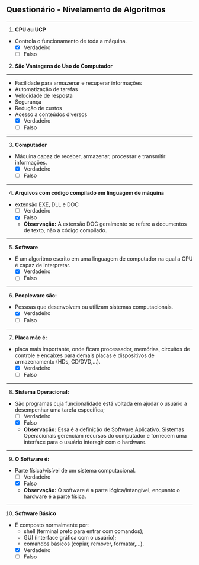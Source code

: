 ## Questionário - Nivelamento de Algoritmos
---
1. **CPU ou UCP**

* Controla o funcionamento de toda a máquina.
    * [x] Verdadeiro
    * [ ] Falso

2. **São Vantagens do Uso do Computador**
---
* Facilidade para armazenar e recuperar informações
* Automatização de tarefas
* Velocidade de resposta
* Segurança
* Redução de custos
* Acesso a conteúdos diversos
    * [x] Verdadeiro
    * [ ] Falso
---
3. **Computador**

* Máquina capaz de receber, armazenar, processar e transmitir informações.
    * [x] Verdadeiro
    * [ ] Falso
---
4. **Arquivos com código compilado em linguagem de máquina**

* extensão EXE, DLL e DOC
    * [ ] Verdadeiro 
    * [x] Falso 
    * **Observação:** A extensão DOC geralmente se refere a documentos de texto, não a código compilado.
---
5. **Software**

* É um algoritmo escrito em uma linguagem de computador na qual a CPU é capaz de interpretar.
    * [x] Verdadeiro
    * [ ] Falso
---
6. **Peopleware são:**

* Pessoas que desenvolvem ou utilizam sistemas computacionais.
    * [x] Verdadeiro
    * [ ] Falso
---
7. **Placa mãe é:**

* placa mais importante, onde ficam processador, memórias, circuitos de controle e encaixes para demais placas e dispositivos de armazenamento (HDs, CD/DVD,…).
    * [x] Verdadeiro
    * [ ] Falso
---
8. **Sistema Operacional:**

* São programas cuja funcionalidade está voltada em ajudar o usuário a desempenhar uma tarefa específica;
    * [ ] Verdadeiro
    * [x] Falso
    * **Observação:** Essa é a definição de Software Aplicativo. Sistemas Operacionais gerenciam recursos do computador e fornecem uma interface para o usuário interagir com o hardware.
---
9. **O Software é:**

* Parte física/visível de um sistema computacional.
    * [ ] Verdadeiro
    * [x] Falso
    * **Observação:** O software é a parte lógica/intangível, enquanto o hardware é a parte física.
---
10. **Software Básico**

* É composto normalmente por:
    * shell (terminal preto para entrar com comandos);
    * GUI (interface gráfica com o usuário);
    * comandos básicos (copiar, remover, formatar,…).
    * [x] Verdadeiro
    * [ ] Falso
